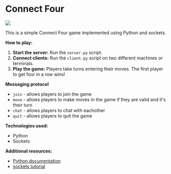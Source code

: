 ﻿# Connect Four

![](https://img.clipart-library.com/2/clip-connect-fours/clip-connect-fours-17.png)

This is a simple Connect Four game implemented using Python and sockets.

**How to play:**
1. **Start the server:** Run the `server.py` script.
2. **Connect clients:** Run the `client.py` script on two different machines or terminals.
3. **Play the game:** Players take turns entering their moves. The first player to get four in a row wins!

**Messaging protocol**
- `join` - allows players to join the game
- `move` - allows players to make moves in the game if they are valid and it's their turn
- `chat` - allows players to chat with eachother
- `quit` - allows players to quit the game

**Technologies used:**
* Python
* Sockets

**Additional resources:**
* [Python documentation](https://docs.python.org/3/)
* [sockets tutorial](https://docs.python.org/3/library/socket.html)
